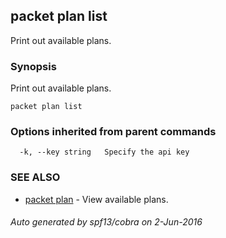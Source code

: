 ## packet plan list

Print out available plans.

### Synopsis


Print out available plans.

```
packet plan list
```

### Options inherited from parent commands

```
  -k, --key string   Specify the api key
```

### SEE ALSO
* [packet plan](packet_plan.md)	 - View available plans.

###### Auto generated by spf13/cobra on 2-Jun-2016
